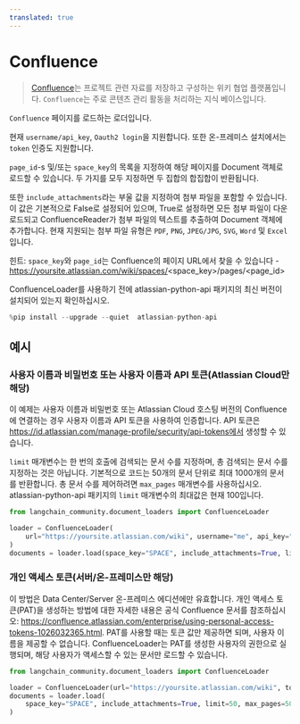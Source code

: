 ```yaml
---
translated: true
---
```


# Confluence

>[Confluence](https://www.atlassian.com/software/confluence)는 프로젝트 관련 자료를 저장하고 구성하는 위키 협업 플랫폼입니다. `Confluence`는 주로 콘텐츠 관리 활동을 처리하는 지식 베이스입니다.

`Confluence` 페이지를 로드하는 로더입니다.

현재 `username/api_key`, `Oauth2 login`을 지원합니다. 또한 온-프레미스 설치에서는 `token` 인증도 지원합니다.

`page_id`-s 및/또는 `space_key`의 목록을 지정하여 해당 페이지를 Document 객체로 로드할 수 있습니다. 두 가지를 모두 지정하면 두 집합의 합집합이 반환됩니다.

또한 `include_attachments`라는 부울 값을 지정하여 첨부 파일을 포함할 수 있습니다. 이 값은 기본적으로 False로 설정되어 있으며, True로 설정하면 모든 첨부 파일이 다운로드되고 ConfluenceReader가 첨부 파일의 텍스트를 추출하여 Document 객체에 추가합니다. 현재 지원되는 첨부 파일 유형은 `PDF`, `PNG`, `JPEG/JPG`, `SVG`, `Word` 및 `Excel`입니다.

힌트: `space_key`와 `page_id`는 Confluence의 페이지 URL에서 찾을 수 있습니다 - https://yoursite.atlassian.com/wiki/spaces/<space_key>/pages/<page_id>

ConfluenceLoader를 사용하기 전에 atlassian-python-api 패키지의 최신 버전이 설치되어 있는지 확인하십시오.

```python
%pip install --upgrade --quiet  atlassian-python-api
```

## 예시

### 사용자 이름과 비밀번호 또는 사용자 이름과 API 토큰(Atlassian Cloud만 해당)

이 예제는 사용자 이름과 비밀번호 또는 Atlassian Cloud 호스팅 버전의 Confluence에 연결하는 경우 사용자 이름과 API 토큰을 사용하여 인증합니다.
API 토큰은 https://id.atlassian.com/manage-profile/security/api-tokens에서 생성할 수 있습니다.

`limit` 매개변수는 한 번의 호출에 검색되는 문서 수를 지정하며, 총 검색되는 문서 수를 지정하는 것은 아닙니다.
기본적으로 코드는 50개의 문서 단위로 최대 1000개의 문서를 반환합니다. 총 문서 수를 제어하려면 `max_pages` 매개변수를 사용하십시오.
atlassian-python-api 패키지의 `limit` 매개변수의 최대값은 현재 100입니다.

```python
from langchain_community.document_loaders import ConfluenceLoader

loader = ConfluenceLoader(
    url="https://yoursite.atlassian.com/wiki", username="me", api_key="12345"
)
documents = loader.load(space_key="SPACE", include_attachments=True, limit=50)
```

### 개인 액세스 토큰(서버/온-프레미스만 해당)

이 방법은 Data Center/Server 온-프레미스 에디션에만 유효합니다.
개인 액세스 토큰(PAT)을 생성하는 방법에 대한 자세한 내용은 공식 Confluence 문서를 참조하십시오: https://confluence.atlassian.com/enterprise/using-personal-access-tokens-1026032365.html.
PAT를 사용할 때는 토큰 값만 제공하면 되며, 사용자 이름을 제공할 수 없습니다.
ConfluenceLoader는 PAT를 생성한 사용자의 권한으로 실행되며, 해당 사용자가 액세스할 수 있는 문서만 로드할 수 있습니다.

```python
from langchain_community.document_loaders import ConfluenceLoader

loader = ConfluenceLoader(url="https://yoursite.atlassian.com/wiki", token="12345")
documents = loader.load(
    space_key="SPACE", include_attachments=True, limit=50, max_pages=50
)
```

